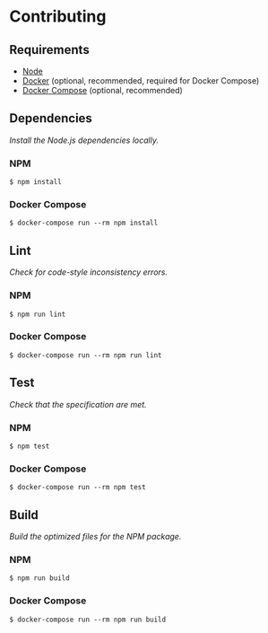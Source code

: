 # Contributing

## Requirements

- [Node](https://nodejs.org/)
- [Docker](https://www.docker.com/) (optional, recommended, required for Docker Compose)
- [Docker Compose](https://docs.docker.com/compose/) (optional, recommended)

## Dependencies

*Install the Node.js dependencies locally.*

### NPM

```console
$ npm install
```

### Docker Compose

```console
$ docker-compose run --rm npm install
```

## Lint

*Check for code-style inconsistency errors.*

### NPM

```console
$ npm run lint
```

### Docker Compose

```console
$ docker-compose run --rm npm run lint
```

## Test

*Check that the specification are met.*

### NPM

```console
$ npm test
```

### Docker Compose

```console
$ docker-compose run --rm npm test
```

## Build

*Build the optimized files for the NPM package.*

### NPM

```console
$ npm run build
```

### Docker Compose

```console
$ docker-compose run --rm npm run build
```
